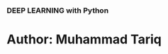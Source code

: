                                                            
### DEEP LEARNING with Python   
# Author: Muhammad Tariq
                                             
                                                                
                                                                          
                                                 
                   
              
